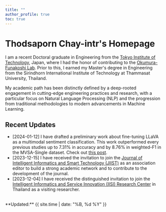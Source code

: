 ```yaml
---
title: ""
author_profile: true
toc: true
---
```


# Thodsaporn Chay-intr's Homepage

I am a recent Doctoral graduate in Engineering from the [Tokyo Institute of Technology](https://www.titech.ac.jp/english), Japan, where I had the honor of contributing to the [Okumura-Funakoshi Lab](https://lr-www.pi.titech.ac.jp/). Prior to this, I earned my Master's degree in Engineering from the Sirindhorn International Institute of Technology at Thammasat University, Thailand. 

My academic path has been distinctly defined by a deep-rooted engagement in cutting-edge engineering practices and research, with a particular focus on Natural Language Processing (NLP) and the progression from traditional methodologies to modern advancements in Machine Learning.


## Recent Updates
- [2024-01-12] I have drafted a preliminary work about fine-tuning LLaVA as a multimodal sentiment classification. This work outperformed every previous studies up to 7.31% in accuracy and by 8.76% in weighted-F1 in the MVSA-Single dataset. Check out [this post](/posts/llavac-minimal).
- [2023-12-15] I have received the invitation to join the [Journal of Intelligent Informatics and Smart Technology (JIIST)](https://ph05.tci-thaijo.org/index.php/JIIST) as an association editor to build a strong academic network and to contribute to the development of the journal.
- [2023-12-04] I have received the distinguished invitation to join the [Intelligent Informatics and Service Innovation (IISI) Research Center](https://saki.siit.tu.ac.th/downloads/iisi/IISI-ResearchCenter-2014-v02%20(1).pdf) in Thailand as a visiting researcher.


<br>
**Updated:** {{ site.time | date: "%B, %d %Y" }}